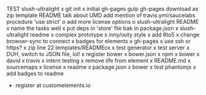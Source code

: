 TEST slush-ultralight
  x git init
  x initial gh-pages
  gulp gh-pages
download as zip
template README
  talk about UMD
  add mention of travis.yml/saucelabs procedure
'use strict'
o add more license options
o slush-ultralight README
x name the tasks well
x put deps in 'store' file bak in package.json
x slush-ultralight readme
x complex prototype
x inny/outy style
x add 6to5
x change browser-sync to connect
x badges for elements
x gh-pages
x use ssh or https?
x zip line 22 templates/READMEcx
x test generator
x test server
x DUH, switch to JSON file, lol!
x register bower
x bower.json
x npm
x bower
x david
x travis
x intern testing
x remove iife from element
x README.md
x sourcemaps
x license
x readme
x package.json
x bower
x test phantomjs
x add badges to readme
- register at customelements.io

